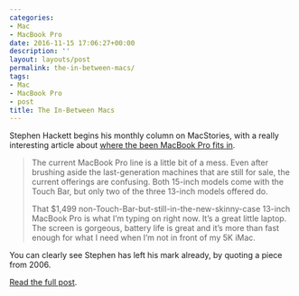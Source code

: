 ```yaml
---
categories:
- Mac
- MacBook Pro
date: 2016-11-15 17:06:27+00:00
description: ''
layout: layouts/post
permalink: the-in-between-macs/
tags:
- Mac
- MacBook Pro
- post
title: The In-Between Macs
---
```


<div class="kg-card-markdown"><!-- link[https://www.macstories.net/stories/the-in-between-macs/] --></p>
<p>Stephen Hackett begins his monthly column on MacStories, with a really interesting article about <a href="https://www.macstories.net/stories/the-in-between-macs/">where the been MacBook Pro fits in</a>.</p>
<blockquote>
<p>The current MacBook Pro line is a little bit of a mess. Even after brushing aside the last-generation machines that are still for sale, the current offerings are confusing. Both 15-inch models come with the Touch Bar, but only two of the three 13-inch models offered do.</p>
<p>That $1,499 non-Touch-Bar-but-still-in-the-new-skinny-case 13-inch MacBook Pro is what I&#8217;m typing on right now. It&#8217;s a great little laptop. The screen is gorgeous, battery life is great and it&#8217;s more than fast enough for what I need when I&#8217;m not in front of my 5K iMac.</p>
</blockquote>
<p>You can clearly see Stephen has left his mark already, by quoting a piece from 2006.</p>
<p><a href="https://www.macstories.net/stories/the-in-between-macs/">Read the full post</a>.</p>
</div>